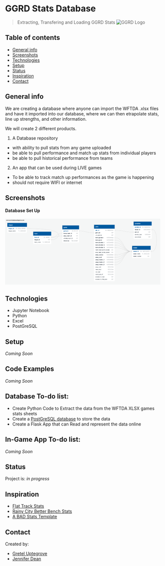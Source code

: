 # GGRD Stats Database
> Extracting, Transfering and Loading GGRD Stats
![GGRD Logo](https://github.com/Jen-Dean/GGRD_DataBase/blob/main/images/GGRD%2BLOGO_Travel%2BTeams_All%2BStars.png)

## Table of contents
* [General info](#general-info)
* [Screenshots](#screenshots)
* [Technologies](#technologies)
* [Setup](#setup)
* [Status](#status)
* [Inspiration](#inspiration)
* [Contact](#contact)

## General info
We are creating a database where anyone can import the WFTDA .xlsx files and have it imported into our database, where we can then etrapolate stats, line up strengths, and other information.

We will create 2 different products.

1. A Database repository
  * with ability to pull stats from any game uploaded
  * be able to pull performance and match up stats from individual players
  * be able to pull historical performance from teams
2. An app that can be used during LIVE games
  * To be able to track match up performances as the game is happening
  * should not require WIFI or internet

## Screenshots
#### Database Set Up
![PostGreSQL database](https://github.com/Jen-Dean/GGRD_DataBase/blob/main/Database_SetUp/QuickDBD-Free%20Diagram.png)

## Technologies
* Jupyter Notebook
* Python
* Excel
* PostGreSQL

## Setup
_Coming Soon_

## Code Examples
_Coming Soon_

## Database To-do list:
* Create Python Code to Extract the data from the WFTDA XLSX games stats sheets
* Create a [PostGreSQL database](https://github.com/Jen-Dean/GGRD_DataBase/blob/main/Database_SetUp/QuickDBD-Free%20Diagram.png) to store the data
* Create a Flask App that can Read and represent the data online

## In-Game App To-do list:
_Coming Soon_

## Status
Project is: _in progress_

## Inspiration
- [Flat Track Stats](http://flattrackstats.com/)
- [Rainy City Better Bench Stats](https://rainycityrollerderby.com/2018/04/get-better-bench-stats-our-new-tool/)
- [A BAD Stats Template](https://kweerious.com/derby/stats.html)

## Contact
Created by:
* [Gretel Uptegrove](https://github.com/gretelup)
* [Jennifer Dean](https://github.com/Jen-Dean)

